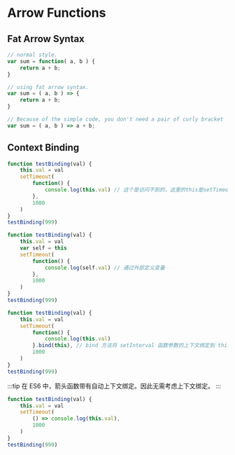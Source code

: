 # Arrow Functions

## Fat Arrow Syntax
```js
// normal style.
var sum = function( a, b ) {
    return a + b;
}

// using fat arrow syntax.
var sum = ( a, b ) => {
    return a + b;
}

// Because of the simple code, you don't need a pair of curly bracket
var sum = ( a, b ) => a + b;
```

## Context Binding

```js
function testBinding(val) {
    this.val = val
    setTimeout(
        function() {
            console.log(this.val) // 这个是访问不到的，这里的this是setTimeout函数中的this
        },
        1000
    )
}
testBinding(999)
```

```js title="es5中 solution1"
function testBinding(val) {
    this.val = val
    var self = this
    setTimeout(
        function() {
            console.log(self.val) // 通过外部定义变量
        },
        1000
    )
}
testBinding(999)
```

```js title="es5中使用bind"
function testBinding(val) {
    this.val = val
    setTimeout(
        function() {
            console.log(this.val)
        }.bind(this), // bind 方法将 setInterval 函数参数的上下文绑定到 this。
        1000
    )
}
testBinding(999)
```

:::tip
在 ES6 中，箭头函数带有自动上下文绑定。因此无需考虑上下文绑定。
:::
```js title="ES6中使用箭头函数"
function testBinding(val) {
    this.val = val
    setTimeout(
        () => console.log(this.val),
        1000
    )
}
testBinding(999)
```